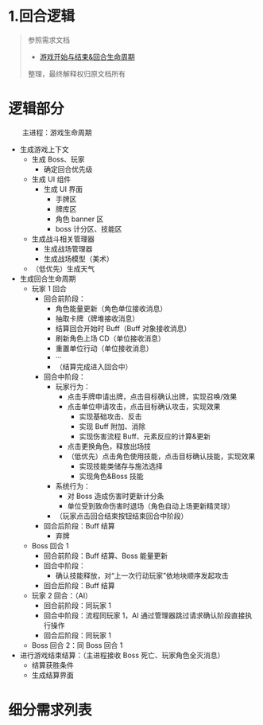 # 1.回合逻辑

> 参照需求文档
>
> - [游戏开始与结束&回合生命周期](https://www.teambition.com/project/61a89798beaeab07a42c799c/works/61c5cc58f516a2003f0cd9c4/work/61c9857eb079f7003fca4c71)
>
> 整理，最终解释权归原文档所有

# 逻辑部分

　　主进程：游戏生命周期

* 生成游戏上下文
  * 生成 Boss、玩家
    * 确定回合优先级
  * 生成 UI 组件
    * 生成 UI 界面
      * 手牌区
      * 牌库区
      * 角色 banner 区
      * boss 计分区、技能区
  * 生成战斗相关管理器
    * 生成战场管理器
    * 生成战场模型（美术）
  * （低优先）生成天气
* 生成回合生命周期
  * 玩家 1 回合
    * 回合前阶段：
      * 角色能量更新（角色单位接收消息）
      * 抽取卡牌（牌堆接收消息）
      * 结算回合开始时 Buff（Buff 对象接收消息）
      * 刷新角色上场 CD（单位接收消息）
      * 重置单位行动（单位接收消息）
      * ···
      * （结算完成进入回合中）
    * 回合中阶段：
      * 玩家行为：
        * 点击手牌申请出牌，点击目标确认出牌，实现召唤/效果
        * 点击单位申请攻击，点击目标确认攻击，实现效果
          * 实现基础攻击、反击
          * 实现 Buff 附加、消除
          * 实现伤害流程 Buff、元素反应的计算&更新
        * 点击更换角色，释放出场技
        * （低优先）点击角色使用技能，点击目标确认技能，实现效果
          * 实现技能类储存与施法选择
          * 实现角色&Boss 技能
      * 系统行为：
        * 对 Boss 造成伤害时更新计分条
        * 单位受到致命伤害时退场（角色自动上场更新精灵球）
      * （玩家点击回合结束按钮结束回合中阶段）
    * 回合后阶段：Buff 结算
      * 弃牌
  * Boss 回合 1
    * 回合前阶段：Buff 结算、Boss 能量更新
    * 回合中阶段：
      * 确认技能释放，对“上一次行动玩家”依地块顺序发起攻击
    * 回合后阶段：Buff 结算
  * 玩家 2 回合：（AI）
    * 回合前阶段：同玩家 1
    * 回合中阶段：流程同玩家 1，AI 通过管理器跳过请求确认阶段直接执行操作
    * 回合后阶段：同玩家 1
  * Boss 回合 2：同 Boss 回合 1
* 进行游戏结束结算：（主进程接收 Boss 死亡、玩家角色全灭消息）
  * 结算获胜条件
  * 生成结算界面

# 细分需求列表
